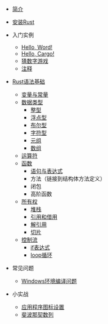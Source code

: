 * [简介](/)
* [安装Rust](/install_rust/)
* 入门实例
  * [Hello, Word!](/simple_example/hello_world)
  * [Hello, Cargo!](/simple_example/hello_cargo)
  * [猜数字游戏](/simple_example/guessing_game)
  * [注释](/simple_example/comment)

* [Rust语法基础](/syntax_base/)
  * [变量与常量](/syntax_base/variable_constant)
  * [数据类型](/syntax_base/data_types/)
    * [整型](/syntax_base/data_types/integer)
    * [浮点型](/syntax_base/data_types/floating_point_number)
    * [布尔型](/syntax_base/data_types/bool)
    * [字符型](/syntax_base/data_types/char)
    * [元组](/syntax_base/data_types/tuple)
    * [数组](/syntax_base/data_types/array)
  * [运算符](/syntax_base/operator)
  * [函数](/syntax_base/function/)
    * [语句与表达式](/syntax_base/function/statement_expression)
    * 方法（链接到结构体方法定义）
    * 闭包
    * 高阶函数
  * [所有权](/syntax_base/ownership/)
    * [堆栈](/syntax_base/ownership/heap_stack)
    * [引用和借用](/syntax_base/ownership/references)
    * [解引用](/syntax_base/ownership/dereference)
    * [切片](/syntax_base/ownership/slice)
  * [控制流](/syntax_base/control_flow/)
    * [if表达式](/syntax_base/control_flow/if)
    * [loop循环](/syntax_base/control_flow/loop)
* 常见问题
  * [Windows环境编译问题](/error/windows_compile)

* 小实战
  * [应用程序图标设置](/demo/rust_icon)
  * [斐波那契数列](/demo/fibonacci)

